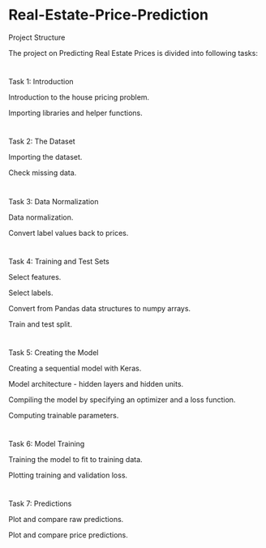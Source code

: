 # Real-Estate-Price-Prediction
Project Structure

The project on Predicting Real Estate Prices is divided into following tasks:

#
Task 1: Introduction

Introduction to the house pricing problem.

Importing libraries and helper functions.

#
Task 2: The Dataset

Importing the dataset.

Check missing data.

#
Task 3: Data Normalization

Data normalization.

Convert label values back to prices.

#
Task 4: Training and Test Sets

Select features.

Select labels.

Convert from Pandas data structures to numpy arrays.

Train and test split.

#
Task 5: Creating the Model

Creating a sequential model with Keras.

Model architecture - hidden layers and hidden units.

Compiling the model by specifying an optimizer and a loss function.

Computing trainable parameters.

#
Task 6: Model Training

Training the model to fit to training data.

Plotting training and validation loss.

#
Task 7: Predictions

Plot and compare raw predictions.

Plot and compare price predictions.
